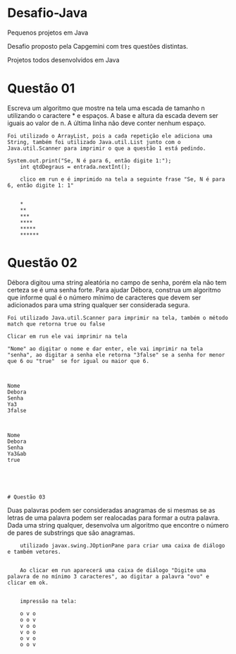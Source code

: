 # Desafio-Java
Pequenos projetos em Java

Desafio proposto pela Capgemini com tres questões distintas.

Projetos todos desenvolvidos em Java

# Questão 01
Escreva um algoritmo que mostre na tela uma escada de tamanho n utilizando o caractere *
e espaços. A base e altura da escada devem ser iguais ao valor de n. A última linha não deve conter
nenhum espaço.

	Foi utilizado o ArrayList, pois a cada repetição ele adiciona uma String, também foi utilizado Java.util.List junto com o Java.util.Scanner para imprimir o que a questão 1 está pedindo.

	System.out.print("Se, N é para 6, então digite 1:");
		int qtdDegraus = entrada.nextInt();

		clico em run e é imprimido na tela a seguinte frase "Se, N é para 6, então digite 1: 1"


		*
		**
		***
		****
		*****
		******







# Questão 02
Débora digitou uma string aleatória no campo de senha, porém ela não tem certeza se é uma
senha forte. Para ajudar Débora, construa um algoritmo que informe qual é o número mínimo de
caracteres que devem ser adicionados para uma string qualquer ser considerada segura.

	Foi utilizado Java.util.Scanner para imprimir na tela, também o método match que retorna true ou false

	Clicar em run ele vai imprimir na tela

	"Nome" ao digitar o nome e dar enter, ele vai imprimir na tela "senha", ao digitar a senha ele retorna "3false" se a senha for menor que 6 ou "true"  se for igual ou maior que 6.



	Nome
	Debora
	Senha
	Ya3
	3false



	Nome
	Debora
	Senha
	Ya3&ab
	true





	# Questão 03
Duas palavras podem ser consideradas anagramas de si mesmas se as letras de uma palavra
podem ser realocadas para formar a outra palavra. Dada uma string qualquer, desenvolva um
algoritmo que encontre o número de pares de substrings que são anagramas.


		utilizado javax.swing.JOptionPane para criar uma caixa de diálogo e também vetores.


		Ao clicar em run aparecerá uma caixa de diálogo "Digite uma palavra de no mínimo 3 caracteres", ao digitar a palavra "ovo" e clicar em ok.


		impressão na tela:

		o v o 
		o o v 
		v o o 
		v o o 
		o v o 
		o o v 


